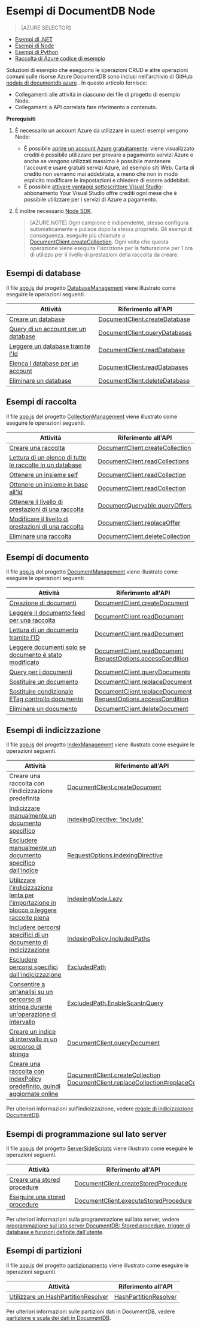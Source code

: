<properties
    pageTitle="Esempi di Node NoSQL per DocumentDB | Microsoft Azure"
    description="Trovare NoSQL Node esempi su github per le attività comuni in DocumentDB, incluse le operazioni CRUD per i documenti JSON nei database NoSQL."
    keywords="esempi di Node"
    services="documentdb"
    authors="moderakh"
    manager="jhubbard"
    editor="monicar"
    documentationCenter="nodejs"/>

<tags
    ms.service="documentdb"
    ms.workload="data-services"
    ms.tgt_pltfrm="na"
    ms.devlang="na"
    ms.topic="article"
    ms.date="10/03/2016"
    ms.author="moderakh"/>


# <a name="documentdb-nodejs-examples"></a>Esempi di DocumentDB Node

> [AZURE.SELECTOR]
- [Esempi di .NET](documentdb-dotnet-samples.md)
- [Esempi di Node](documentdb-nodejs-samples.md)
- [Esempi di Python](documentdb-python-samples.md)
- [Raccolta di Azure codice di esempio](https://azure.microsoft.com/documentation/samples/?service=documentdb)

Soluzioni di esempio che eseguono le operazioni CRUD e altre operazioni comuni sulle risorse Azure DocumentDB sono inclusi nell'archivio di GitHub [nodejs di documentdb azure](https://github.com/Azure/azure-documentdb-node/tree/master/samples) . In questo articolo fornisce:

- Collegamenti alle attività in ciascuno dei file di progetto di esempio Node.
- Collegamenti a API correlata fare riferimento a contenuto.

**Prerequisiti**

1. È necessario un account Azure da utilizzare in questi esempi vengono Node:
    - È possibile [aprire un account Azure gratuitamente](https://azure.microsoft.com/pricing/free-trial/): viene visualizzato crediti è possibile utilizzare per provare a pagamento servizi Azure e anche se vengono utilizzati massimo è possibile mantenere l'account e usare gratuiti servizi Azure, ad esempio siti Web. Carta di credito non verranno mai addebitata, a meno che non in modo esplicito modificare le impostazioni e chiedere di essere addebitati.
   - È possibile [attivare vantaggi sottoscrittore Visual Studio](https://azure.microsoft.com/pricing/member-offers/msdn-benefits-details/): abbonamento Your Visual Studio offre crediti ogni mese che è possibile utilizzare per i servizi di Azure a pagamento.
2. È inoltre necessario [Node SDK](documentdb-sdk-node.md).

    > [AZURE.NOTE] Ogni campione è indipendente, stesso configura automaticamente e pulisce dopo la stessa proprietà. Gli esempi di conseguenza, eseguite più chiamate a [DocumentClient.createCollection](http://azure.github.io/azure-documentdb-node/DocumentClient.html#createCollection). Ogni volta che questa operazione viene eseguita l'iscrizione per la fatturazione per 1 ora di utilizzo per il livello di prestazioni della raccolta da creare.

## <a name="database-examples"></a>Esempi di database

Il file [app.js](https://github.com/Azure/azure-documentdb-node/blob/master/samples/DatabaseManagement/app.js) del progetto [DatabaseManagement](https://github.com/Azure/azure-documentdb-node/tree/master/samples/DatabaseManagement) viene illustrato come eseguire le operazioni seguenti.

Attività | Riferimento all'API
--- | ---
[Creare un database](https://github.com/Azure/azure-documentdb-node/blob/ef53e5f6707a5dc45920fb6ad54d9c7e008a6c18/samples/DocumentDB.Samples.DatabaseManagement/app.js#L121-L131) | [DocumentClient.createDatabase](http://azure.github.io/azure-documentdb-node/DocumentClient.html#createDatabase)
[Query di un account per un database](https://github.com/Azure/azure-documentdb-node/blob/ef53e5f6707a5dc45920fb6ad54d9c7e008a6c18/samples/DocumentDB.Samples.DatabaseManagement/app.js#L146-L171) | [DocumentClient.queryDatabases](http://azure.github.io/azure-documentdb-node/DocumentClient.html#queryDatabases)
[Leggere un database tramite l'Id](https://github.com/Azure/azure-documentdb-node/blob/ef53e5f6707a5dc45920fb6ad54d9c7e008a6c18/samples/DocumentDB.Samples.DatabaseManagement/app.js#L89-L99) | [DocumentClient.readDatabase](http://azure.github.io/azure-documentdb-node/DocumentClient.html#readDatabase)
[Elenca i database per un account](https://github.com/Azure/azure-documentdb-node/blob/ef53e5f6707a5dc45920fb6ad54d9c7e008a6c18/samples/DocumentDB.Samples.DatabaseManagement/app.js#L111-L119) | [DocumentClient.readDatabases](http://azure.github.io/azure-documentdb-node/DocumentClient.html#readDatabase)
[Eliminare un database](https://github.com/Azure/azure-documentdb-node/blob/ef53e5f6707a5dc45920fb6ad54d9c7e008a6c18/samples/DocumentDB.Samples.DatabaseManagement/app.js#L133-L144) | [DocumentClient.deleteDatabase](http://azure.github.io/azure-documentdb-node/DocumentClient.html#deleteDatabase)

## <a name="collection-examples"></a>Esempi di raccolta

Il file [app.js](https://github.com/Azure/azure-documentdb-node/blob/master/samples/CollectionManagement/app.js) del progetto [CollectionManagement](https://github.com/Azure/azure-documentdb-node/tree/master/samples/CollectionManagement) viene illustrato come eseguire le operazioni seguenti.

Attività | Riferimento all'API
--- | ---
[Creare una raccolta](https://github.com/Azure/azure-documentdb-node/blob/ef53e5f6707a5dc45920fb6ad54d9c7e008a6c18/samples/DocumentDB.Samples.CollectionManagement/app.js#L97-L118) | [DocumentClient.createCollection](http://azure.github.io/azure-documentdb-node/DocumentClient.html#createCollection)
[Lettura di un elenco di tutte le raccolte in un database](https://github.com/Azure/azure-documentdb-node/blob/ef53e5f6707a5dc45920fb6ad54d9c7e008a6c18/samples/DocumentDB.Samples.CollectionManagement/app.js#L120-L130) | [DocumentClient.readCollections](http://azure.github.io/azure-documentdb-node/DocumentClient.html#readCollections)
[Ottenere un insieme self](https://github.com/Azure/azure-documentdb-node/blob/ef53e5f6707a5dc45920fb6ad54d9c7e008a6c18/samples/DocumentDB.Samples.CollectionManagement/app.js#L132-L141) | [DocumentClient.readCollection](http://azure.github.io/azure-documentdb-node/DocumentClient.html#readCollection)
[Ottenere un insieme in base all'Id](https://github.com/Azure/azure-documentdb-node/blob/ef53e5f6707a5dc45920fb6ad54d9c7e008a6c18/samples/DocumentDB.Samples.CollectionManagement/app.js#L143-L156) | [DocumentClient.readCollection](http://azure.github.io/azure-documentdb-node/DocumentClient.html#readCollection)
[Ottenere il livello di prestazioni di una raccolta](https://github.com/Azure/azure-documentdb-node/blob/ef53e5f6707a5dc45920fb6ad54d9c7e008a6c18/samples/DocumentDB.Samples.CollectionManagement/app.js#L158-L186) | [DocumentQueryable.queryOffers](http://azure.github.io/azure-documentdb-node/DocumentClient.html#queryOffers)
[Modificare il livello di prestazioni di una raccolta](https://github.com/Azure/azure-documentdb-node/blob/ef53e5f6707a5dc45920fb6ad54d9c7e008a6c18/samples/DocumentDB.Samples.CollectionManagement/app.js#L188-L202) | [DocumentClient.replaceOffer](http://azure.github.io/azure-documentdb-node/DocumentClient.html#replaceOffer)
[Eliminare una raccolta](https://github.com/Azure/azure-documentdb-node/blob/ef53e5f6707a5dc45920fb6ad54d9c7e008a6c18/samples/DocumentDB.Samples.CollectionManagement/app.js#L204-L215) | [DocumentClient.deleteCollection](http://azure.github.io/azure-documentdb-node/DocumentClient.html#deleteCollection)

## <a name="document-examples"></a>Esempi di documento

Il file [app.js](https://github.com/Azure/azure-documentdb-node/blob/master/samples/DocumentManagement/app.js) del progetto [DocumentManagement](https://github.com/Azure/azure-documentdb-node/tree/master/samples/DocumentManagement) viene illustrato come eseguire le operazioni seguenti.

Attività | Riferimento all'API
--- | ---
[Creazione di documenti](https://github.com/Azure/azure-documentdb-node/blob/ef53e5f6707a5dc45920fb6ad54d9c7e008a6c18/samples/DocumentDB.Samples.DocumentManagement/app.js#L153-L177) | [DocumentClient.createDocument](http://azure.github.io/azure-documentdb-node/DocumentClient.html#createDocument)
[Leggere il documento feed per una raccolta](https://github.com/Azure/azure-documentdb-node/blob/ef53e5f6707a5dc45920fb6ad54d9c7e008a6c18/samples/DocumentDB.Samples.DocumentManagement/app.js#L179-L189) | [DocumentClient.readDocument](http://azure.github.io/azure-documentdb-node/DocumentClient.html#readDocument)
[Lettura di un documento tramite l'ID](https://github.com/Azure/azure-documentdb-node/blob/ef53e5f6707a5dc45920fb6ad54d9c7e008a6c18/samples/DocumentDB.Samples.DocumentManagement/app.js#L191-L201) | [DocumentClient.readDocument](http://azure.github.io/azure-documentdb-node/DocumentClient.html#readDocument)
[Leggere documenti solo se documento è stato modificato](https://github.com/Azure/azure-documentdb-node/blob/0778eadea7abb2af41e8c22a239dc872c584f421/samples/DocumentManagement/app.js#L79-L107) | [DocumentClient.readDocument](http://azure.github.io/azure-documentdb-node/DocumentClient.html#readDocument)<br/>[RequestOptions.accessCondition](http://azure.github.io/azure-documentdb-node/global.html#RequestOptions)
[Query per i documenti](https://github.com/Azure/azure-documentdb-node/blob/ef53e5f6707a5dc45920fb6ad54d9c7e008a6c18/samples/DocumentDB.Samples.DocumentManagement/app.js#L82-L110) | [DocumentClient.queryDocuments](http://azure.github.io/azure-documentdb-node/DocumentClient.html#queryDocuments)
[Sostituire un documento](https://github.com/Azure/azure-documentdb-node/blob/ef53e5f6707a5dc45920fb6ad54d9c7e008a6c18/samples/DocumentDB.Samples.DocumentManagement/app.js#L112-L119) |  [DocumentClient.replaceDocument](http://azure.github.io/azure-documentdb-node/DocumentClient.html#replaceDocument)
[Sostituire condizionale ETag controllo documento](https://github.com/Azure/azure-documentdb-node/blob/0778eadea7abb2af41e8c22a239dc872c584f421/samples/DocumentManagement/app.js#L147-L164) |  [DocumentClient.replaceDocument](http://azure.github.io/azure-documentdb-node/DocumentClient.html#replaceDocument)<br/>[RequestOptions.accessCondition](http://azure.github.io/azure-documentdb-node/global.html#RequestOptions)
[Eliminare un documento](https://github.com/Azure/azure-documentdb-node/blob/ef53e5f6707a5dc45920fb6ad54d9c7e008a6c18/samples/DocumentDB.Samples.DocumentManagement/app.js#L122-L133) | [DocumentClient.deleteDocument](http://azure.github.io/azure-documentdb-node/DocumentClient.html#deleteDocument)

## <a name="indexing-examples"></a>Esempi di indicizzazione

Il file [app.js](https://github.com/Azure/azure-documentdb-node/blob/master/samples/IndexManagement/app.js) del progetto [IndexManagement](https://github.com/Azure/azure-documentdb-node/tree/master/samples/IndexManagement) viene illustrato come eseguire le operazioni seguenti.

Attività | Riferimento all'API
--- | ---
Creare una raccolta con l'indicizzazione predefinita | [DocumentClient.createDocument](http://azure.github.io/azure-documentdb-node/DocumentClient.html)
[Indicizzare manualmente un documento specifico](https://github.com/Azure/azure-documentdb-node/blob/ef53e5f6707a5dc45920fb6ad54d9c7e008a6c18/samples/DocumentDB.Samples.IndexManagement/app.js#L185-L238) | [indexingDirective: 'include'](http://azure.github.io/azure-documentdb-node/global.html#indexingDirective)
[Escludere manualmente un documento specifico dall'indice](https://github.com/Azure/azure-documentdb-node/blob/ef53e5f6707a5dc45920fb6ad54d9c7e008a6c18/samples/DocumentDB.Samples.IndexManagement/app.js#L120-L183) | [RequestOptions.indexingDirective](http://azure.github.io/azure-documentdb-node/global.html#RequestOptions)
[Utilizzare l'indicizzazione lenta per l'importazione in blocco o leggere raccolte piena](https://github.com/Azure/azure-documentdb-node/blob/ef53e5f6707a5dc45920fb6ad54d9c7e008a6c18/samples/DocumentDB.Samples.IndexManagement/app.js#L240-L269) | [IndexingMode.Lazy](http://azure.github.io/azure-documentdb-node/global.html#IndexingMode)
[Includere percorsi specifici di un documento di indicizzazione](https://github.com/Azure/azure-documentdb-node/blob/ef53e5f6707a5dc45920fb6ad54d9c7e008a6c18/samples/DocumentDB.Samples.IndexManagement/app.js#L433-L444) | [IndexingPolicy.IncludedPaths](http://azure.github.io/azure-documentdb-node/global.html#IndexingPolicy)
[Escludere percorsi specifici dall'indicizzazione](https://github.com/Azure/azure-documentdb-node/blob/ef53e5f6707a5dc45920fb6ad54d9c7e008a6c18/samples/DocumentDB.Samples.IndexManagement/app.js#L427-L450) | [ExcludedPath](http://azure.github.io/azure-documentdb-node/global.html#IndexingPolicy)
[Consentire a un'analisi su un percorso di stringa durante un'operazione di intervallo](https://github.com/Azure/azure-documentdb-node/blob/ef53e5f6707a5dc45920fb6ad54d9c7e008a6c18/samples/DocumentDB.Samples.IndexManagement/app.js#L271-L347)| [ExcludedPath.EnableScanInQuery](http://azure.github.io/azure-documentdb-node/global.html#FeedOptions)
[Creare un indice di intervallo in un percorso di stringa](https://github.com/Azure/azure-documentdb-node/blob/ef53e5f6707a5dc45920fb6ad54d9c7e008a6c18/samples/DocumentDB.Samples.IndexManagement/app.js#L349-L425) | [DocumentClient.queryDocument](http://azure.github.io/azure-documentdb-node/DocumentClient.html#queryDocument)
[Creare una raccolta con indexPolicy predefinito, quindi aggiornate online](https://github.com/Azure/azure-documentdb-node/blob/ef53e5f6707a5dc45920fb6ad54d9c7e008a6c18/samples/DocumentDB.Samples.IndexManagement/app.js#L519-L614) | [DocumentClient.createCollection](http://azure.github.io/azure-documentdb-node/DocumentClient.html#createCollection)<br> [DocumentClient.replaceCollection#replaceCollection](http://azure.github.io/azure-documentdb-node/DocumentClient.html)

Per ulteriori informazioni sull'indicizzazione, vedere [regole di indicizzazione DocumentDB](documentdb-indexing-policies.md).

## <a name="server-side-programming-examples"></a>Esempi di programmazione sul lato server

Il file [app.js](https://github.com/Azure/azure-documentdb-node/blob/master/samples/ServerSideScripts/app.js) del progetto [ServerSideScripts](https://github.com/Azure/azure-documentdb-node/tree/master/samples/ServerSideScripts) viene illustrato come eseguire le operazioni seguenti.

Attività | Riferimento all'API
--- | ---
[Creare una stored procedure](https://github.com/Azure/azure-documentdb-node/blob/ef53e5f6707a5dc45920fb6ad54d9c7e008a6c18/samples/DocumentDB.Samples.ServerSideScripts/app.js#L44-L71) | [DocumentClient.createStoredProcedure](http://azure.github.io/azure-documentdb-node/DocumentClient.html#createStoredProcedure)
[Eseguire una stored procedure](https://github.com/Azure/azure-documentdb-node/blob/ef53e5f6707a5dc45920fb6ad54d9c7e008a6c18/samples/DocumentDB.Samples.ServerSideScripts/app.js#L73-L90) | [DocumentClient.executeStoredProcedure](http://azure.github.io/azure-documentdb-node/DocumentClient.html#executeStoredProcedure)

Per ulteriori informazioni sulla programmazione sul lato server, vedere [programmazione sul lato server DocumentDB: Stored procedure, trigger di database e funzioni definite dall'utente](documentdb-programming.md).

## <a name="partitioning-examples"></a>Esempi di partizioni

Il file [app.js](https://github.com/Azure/azure-documentdb-node/blob/master/samples/Partitioning/app.js) del progetto [partizionamento](https://github.com/Azure/azure-documentdb-node/tree/master/samples/Partitioning) viene illustrato come eseguire le operazioni seguenti.

Attività | Riferimento all'API
--- | ---
[Utilizzare un HashPartitionResolver](https://github.com/Azure/azure-documentdb-node/blob/ce0fc3c4e70b0279091a1e03620a668d93a14fc2/samples/Partitioning/app.js#L53-L103) | [HashPartitionResolver](http://azure.github.io/azure-documentdb-node/HashPartitionResolver.html)

Per ulteriori informazioni sulle partizioni dati in DocumentDB, vedere [partizione e scala dei dati in DocumentDB](documentdb-partition-data.md).
